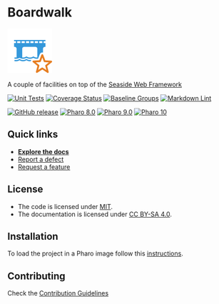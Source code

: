 # Boardwalk

![Logo](assets/logos/100x100.png)

A couple of facilities on top of the [Seaside Web Framework](https://github.com/SeasideSt/Seaside)

[![Unit Tests](https://github.com/ba-st/Boardwalk/actions/workflows/unit-tests.yml/badge.svg)](https://github.com/ba-st/Boardwalk/actions/workflows/unit-tests.yml/badge.svg)
[![Coverage Status](https://codecov.io/github/ba-st/Boardwalk/coverage.svg?branch=release-candidate)](https://codecov.io/gh/ba-st/Boardwalk/branch/release-candidate)
[![Baseline Groups](https://github.com/ba-st/Boardwalk/actions/workflows/loading-groups.yml/badge.svg)](https://github.com/ba-st/Boardwalk/actions/workflows/loading-groups.yml)
[![Markdown Lint](https://github.com/ba-st/Boardwalk/actions/workflows/markdown-lint.yml/badge.svg)](https://github.com/ba-st/Boardwalk/actions/workflows/markdown-lint.yml)

[![GitHub release](https://img.shields.io/github/release/ba-st/Boardwalk.svg)](https://github.com/ba-st/Boardwalk/releases/latest)
[![Pharo 8.0](https://img.shields.io/badge/Pharo-8.0-informational)](https://pharo.org)
[![Pharo 9.0](https://img.shields.io/badge/Pharo-9.0-informational)](https://pharo.org)
[![Pharo 10](https://img.shields.io/badge/Pharo-10-informational)](https://pharo.org)

## Quick links

- [**Explore the docs**](docs/README.md)
- [Report a defect](https://github.com/ba-st/Boardwalk/issues/new?labels=Type%3A+Defect)
- [Request a feature](https://github.com/ba-st/Boardwalk/issues/new?labels=Type%3A+Feature)

## License

- The code is licensed under [MIT](LICENSE).
- The documentation is licensed under [CC BY-SA 4.0](http://creativecommons.org/licenses/by-sa/4.0/).

## Installation

To load the project in a Pharo image follow this [instructions](docs/how-to/how-to-load-in-pharo.md).

## Contributing

Check the [Contribution Guidelines](CONTRIBUTING.md)
